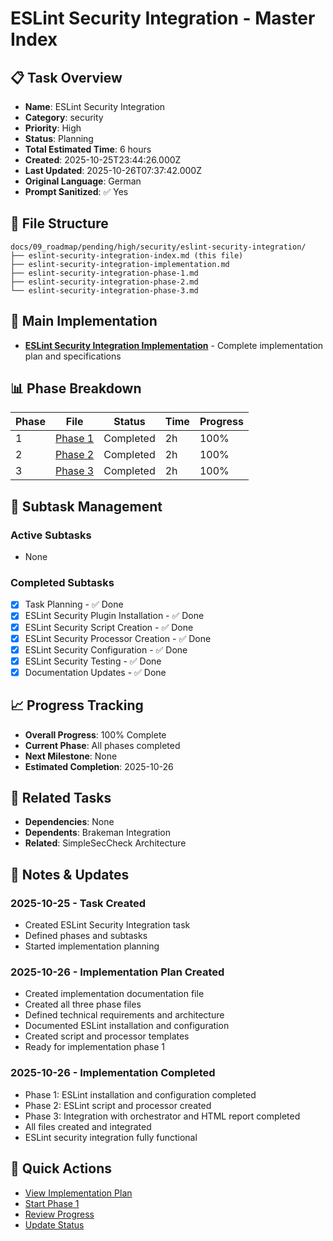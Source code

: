 # ESLint Security Integration - Master Index

## 📋 Task Overview
- **Name**: ESLint Security Integration
- **Category**: security
- **Priority**: High
- **Status**: Planning
- **Total Estimated Time**: 6 hours
- **Created**: 2025-10-25T23:44:26.000Z
- **Last Updated**: 2025-10-26T07:37:42.000Z
- **Original Language**: German
- **Prompt Sanitized**: ✅ Yes

## 📁 File Structure
```
docs/09_roadmap/pending/high/security/eslint-security-integration/
├── eslint-security-integration-index.md (this file)
├── eslint-security-integration-implementation.md
├── eslint-security-integration-phase-1.md
├── eslint-security-integration-phase-2.md
└── eslint-security-integration-phase-3.md
```

## 🎯 Main Implementation
- **[ESLint Security Integration Implementation](./eslint-security-integration-implementation.md)** - Complete implementation plan and specifications

## 📊 Phase Breakdown
| Phase | File | Status | Time | Progress |
|-------|------|--------|------|----------|
| 1 | [Phase 1](./eslint-security-integration-phase-1.md) | Completed | 2h | 100% |
| 2 | [Phase 2](./eslint-security-integration-phase-2.md) | Completed | 2h | 100% |
| 3 | [Phase 3](./eslint-security-integration-phase-3.md) | Completed | 2h | 100% |

## 🔄 Subtask Management
### Active Subtasks
- None

### Completed Subtasks
- [x] Task Planning - ✅ Done
- [x] ESLint Security Plugin Installation - ✅ Done
- [x] ESLint Security Script Creation - ✅ Done
- [x] ESLint Security Processor Creation - ✅ Done
- [x] ESLint Security Configuration - ✅ Done
- [x] ESLint Security Testing - ✅ Done
- [x] Documentation Updates - ✅ Done

## 📈 Progress Tracking
- **Overall Progress**: 100% Complete
- **Current Phase**: All phases completed
- **Next Milestone**: None
- **Estimated Completion**: 2025-10-26

## 🔗 Related Tasks
- **Dependencies**: None
- **Dependents**: Brakeman Integration
- **Related**: SimpleSecCheck Architecture

## 📝 Notes & Updates
### 2025-10-25 - Task Created
- Created ESLint Security Integration task
- Defined phases and subtasks
- Started implementation planning

### 2025-10-26 - Implementation Plan Created
- Created implementation documentation file
- Created all three phase files
- Defined technical requirements and architecture
- Documented ESLint installation and configuration
- Created script and processor templates
- Ready for implementation phase 1

### 2025-10-26 - Implementation Completed
- Phase 1: ESLint installation and configuration completed
- Phase 2: ESLint script and processor created
- Phase 3: Integration with orchestrator and HTML report completed
- All files created and integrated
- ESLint security integration fully functional

## 🚀 Quick Actions
- [View Implementation Plan](./eslint-security-integration-implementation.md)
- [Start Phase 1](./eslint-security-integration-phase-1.md)
- [Review Progress](#progress-tracking)
- [Update Status](#notes--updates)
